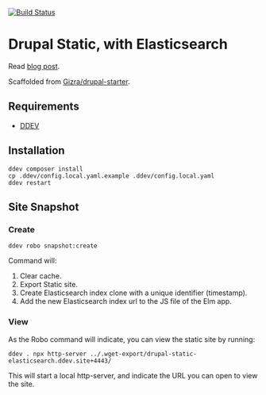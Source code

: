 [![Build Status](https://travis-ci.com/Gizra/drupal-static-elasticsearch.svg?branch=master)](https://travis-ci.com/Gizra/drupal-static-elasticsearch)

# Drupal Static, with Elasticsearch

Read [blog post](https://www.gizra.com/content/drupal-static-elasticsearch/).

Scaffolded from [Gizra/drupal-starter](https://github.com/Gizra/drupal-starter).

## Requirements

* [DDEV](https://ddev.readthedocs.io/en/stable/)

## Installation

    ddev composer install
    cp .ddev/config.local.yaml.example .ddev/config.local.yaml
    ddev restart

## Site Snapshot

### Create

    ddev robo snapshot:create

Command will:

1. Clear cache.
1. Export Static site.
1. Create Elasticsearch index clone with a unique identifier (timestamp).
1. Add the new Elasticsearch index url to the JS file of the Elm app.

### View

As the Robo command will indicate, you can view the static site by running:

    ddev . npx http-server ../.wget-export/drupal-static-elasticsearch.ddev.site+4443/

This will start a local http-server, and indicate the URL you can open to view
the site.
